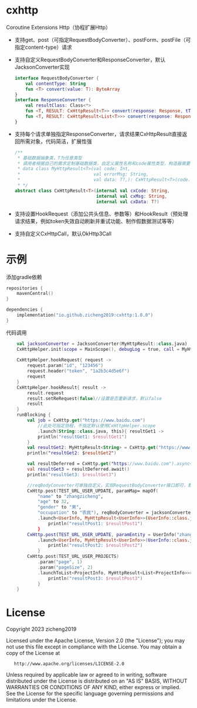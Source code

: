 # cxhttp

Coroutine Extensions Http（协程扩展Http）

- 支持get、post（可指定RequestBodyConverter）、postForm、postFile（可指定content-type）请求

- 支持自定义RequestBodyConverter和ResponseConverter，默认JacksonConverter实现

  ```kotlin
  interface RequestBodyConverter {
      val contentType: String
      fun <T> convert(value: T): ByteArray
  }
  interface ResponseConverter {
      val resultClass: Class<*>
      fun <T, RESULT: CxHttpResult<T>> convert(response: Response, tType: Type): RESULT
      fun <T, RESULT: CxHttpResult<List<T>>> convert(response: Response, listType: ParameterizedType): RESULT
  }
  ```
  
- 支持每个请求单独指定ResponseConverter，请求结果CxHttpResult<T>直接返回所需对象，代码简洁，扩展性强

  ```kotlin
  /**
   * 基础数据抽象类，T为任意类型
   * 调用者根据自己的需求定制基础数据类，自定义属性名称和code属性类型，构造器需要包含构造参数顺序及个数与CxHttpResult一致的构造器，其它无限制，例：
   * data class MyHttpResult<T>(val code: Int,
   *                            val errorMsg: String,
   *                            val data: T?,): CxHttpResult<T>(code.toString(), errorMsg, data)
   * */
  abstract class CxHttpResult<T>(internal val cxCode: String,
                                 internal val cxMsg: String,
                                 internal val cxData: T?)
  ```

- 支持设置HookRequest（添加公共头信息、参数等）和HookResult（预处理请求结果，例如token失效自动刷新并重试功能、制作假数据测试等等）

- 支持自定义CxHttpCall，默认OkHttp3Call

# 示例

添加gradle依赖

```kotlin
repositories {
    mavenCentral()
}

dependencies {
    implementation("io.github.zicheng2019:cxhttp:1.0.0")
}
```

代码调用

```kotlin
    val jacksonConverter = JacksonConverter(MyHttpResult::class.java)
    CxHttpHelper.init(scope = MainScope(), debugLog = true, call = MyHttpCall(), converter = jacksonConverter)
    
    CxHttpHelper.hookRequest{ request ->
        request.param("id", "123456")
        request.header("token", "1a2b3c4d5e6f")
        request
    }
    CxHttpHelper.hookResult{ result ->
        result.request
        result.setReRequest(false)//设置是否重新请求，默认false
        result
    }
    runBlocking {
        val job = CxHttp.get("https://www.baidu.com")
            //此处可指定协程，不指定默认使用CxHttpHelper.scope
            .launch(String::class.java, this){ resultGet1 ->
            println("resultGet1: $resultGet1")
        }
        val resultGet2: MyHttpResult<String> = CxHttp.get("https://www.baidu.com").await(String::class.java)
        println("resultGet2: $resultGet2")

        val resultDeferred = CxHttp.get("https://www.baidu.com").async<String, MyHttpResult<String>>(String::class.java)
        val resultGet3 = resultDeferred.await()
        println("resultGet3: $resultGet3")

        //reqBodyConverter可单独自定义，实现RequestBodyConverter接口即可，默认使用CxHttpHelper.init()指定的全局converter
        CxHttp.post(TEST_URL_USER_UPDATE, paramMap= mapOf(
            "name" to "zhangzicheng",
            "age" to 32,
            "gender" to "男",
            "occupation" to "农民"), reqBodyConverter = jacksonConverter)
            .launch<UserInfo, MyHttpResult<UserInfo>>(UserInfo::class.java){ resultPost1 ->
                println("resultPost1: $resultPost1")
            }
        CxHttp.post(TEST_URL_USER_UPDATE, paramEntity = UserInfo("zhangzicheng", 32, "男", "农民"))
            .launch<UserInfo, MyHttpResult<UserInfo>>(UserInfo::class.java){ resultPost2 ->
                println("resultPost2: $resultPost2")
            }
        CxHttp.post(TEST_URL_USER_PROJECTS)
            .param("page", 1)
            .param("pageSize", 2)
            .launchToList<ProjectInfo, MyHttpResult<List<ProjectInfo>>>(ProjectInfo::class.java){ resultPost3 ->
                println("resultPost3: $resultPost3")
            }
    }
```

# License
Copyright 2023 zicheng2019

   Licensed under the Apache License, Version 2.0 (the "License");
   you may not use this file except in compliance with the License.
   You may obtain a copy of the License at

       http://www.apache.org/licenses/LICENSE-2.0

   Unless required by applicable law or agreed to in writing, software
   distributed under the License is distributed on an "AS IS" BASIS,
   WITHOUT WARRANTIES OR CONDITIONS OF ANY KIND, either express or implied.
   See the License for the specific language governing permissions and
   limitations under the License.
